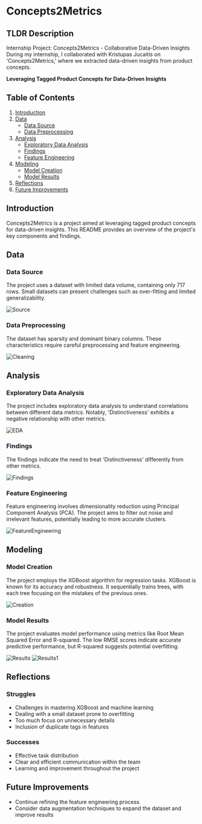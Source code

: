 # Concepts2Metrics

## TLDR Description

Internship Project: Concepts2Metrics - Collaborative Data-Driven Insights  During my internship, I collaborated with Kristupas Jucaitis on 'Concepts2Metrics,' where we extracted data-driven insights from product concepts.

**Leveraging Tagged Product Concepts for Data-Driven Insights**

## Table of Contents
1. [Introduction](#introduction)
2. [Data](#data)
   - [Data Source](#data-source)
   - [Data Preprocessing](#data-preprocessing)
3. [Analysis](#analysis)
   - [Exploratory Data Analysis](#exploratory-data-analysis)
   - [Findings](#findings)
   - [Feature Engineering](#feature-engineering)
4. [Modeling](#modeling)
   - [Model Creation](#model-creation)
   - [Model Results](#model-results)
5. [Reflections](#reflections)
6. [Future Improvements](#future-improvements)

## Introduction

Concepts2Metrics is a project aimed at leveraging tagged product concepts for data-driven insights. This README provides an overview of the project's key components and findings.

## Data

### Data Source

The project uses a dataset with limited data volume, containing only 717 rows. Small datasets can present challenges such as over-fitting and limited generalizability.

![Source](./Images/Source.png)

### Data Preprocessing

The dataset has sparsity and dominant binary columns. These characteristics require careful preprocessing and feature engineering.

![Cleaning](./Images/Cleaning.png)

## Analysis

### Exploratory Data Analysis

The project includes exploratory data analysis to understand correlations between different data metrics. Notably, 'Distinctiveness' exhibits a negative relationship with other metrics.

![EDA](./Images/EDA.png)

### Findings

The findings indicate the need to treat 'Distinctiveness' differently from other metrics.

![Findings](./Images/Findings.png)

### Feature Engineering

Feature engineering involves dimensionality reduction using Principal Component Analysis (PCA). The project aims to filter out noise and irrelevant features, potentially leading to more accurate clusters.

![FeatureEngineering](./Images/FeatureEngineering.png)

## Modeling

### Model Creation

The project employs the XGBoost algorithm for regression tasks. XGBoost is known for its accuracy and robustness. It sequentially trains trees, with each tree focusing on the mistakes of the previous ones.

![Creation](./Images/Creation.png)

### Model Results

The project evaluates model performance using metrics like Root Mean Squared Error and R-squared. The low RMSE scores indicate accurate predictive performance, but R-squared suggests potential overfitting.

![Results](./Images/Results.png)
![Results1](./Images/Results1.png)

## Reflections

### Struggles

- Challenges in mastering XGBoost and machine learning
- Dealing with a small dataset prone to overfitting
- Too much focus on unnecessary details
- Inclusion of duplicate tags in features

### Successes

- Effective task distribution
- Clear and efficient communication within the team
- Learning and improvement throughout the project

## Future Improvements

- Continue refining the feature engineering process
- Consider data augmentation techniques to expand the dataset and improve results

